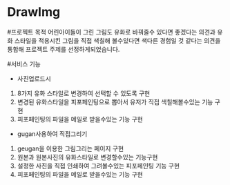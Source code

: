 # DrawImg
#프로젝트 목적
어린아이들이 그린 그림도 유화로 바꿔줄수 있다면 좋겠다는 의견과 유화 스타일을 적용시킨 그림을 직접 색칠해 볼수있다면 색다른 경험일 것 같다는 의견을 통합해 프로젝트 주제를 선정하게되었습니다.

#서비스 기능
- 사진업로드시 
 1. 8가지 유화 스타일로 변경하여 선택할 수 있도록 구현
 2. 변경된 유화스타일을 피포페인팅으로 뽑아서 유저가 직접 색칠해볼수있는 기능 구현
 3. 피포페인팅의 파일을 메일로 받을수있는 기능 구현
- gugan사용하여 직접그리기
 1. geugan을 이용한 그림그리는 페이지 구현 
 2. 원본과 원본사진의 유화스타일로 변경할수있는 기능구현
 3. 설정한 사진을 직접 인쇄하여 그려볼수있는 피포페인팅 기능 구현
 4. 피포페인팅의 파일을 메일로 받을수있는 기능 구현
